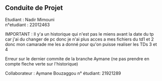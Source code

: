 ## Conduite de Projet

Etudiant : Nadir Mimouni  
n°etudiant : 22012463  

IMPORTANT : Il y'a un historique qui n'est pas le miens avant la date du tp car j'ai du changer de pc donc je n'ai plus acces a mes fichiers du td1 et 2 donc mon camarade me les a donné pour qu'on puisse realiser les TDs 3 et 4   

Erreur sur  le dernier commite de la branche Aymane (ne pas prendre en compte fleche verte sur l'historique)

Collaborateur : Aymane Bouzaggou
n° étudiant: 21921289
